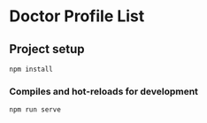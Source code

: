# Doctor Profile List

## Project setup
```
npm install
```

### Compiles and hot-reloads for development
```
npm run serve
```